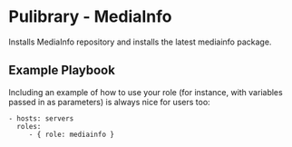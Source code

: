 Pulibrary - MediaInfo
=========

Installs MediaInfo repository and installs the latest mediainfo package.


Example Playbook
----------------

Including an example of how to use your role (for instance, with variables passed in as parameters) is always nice for users too:

    - hosts: servers
      roles:
         - { role: mediainfo }
